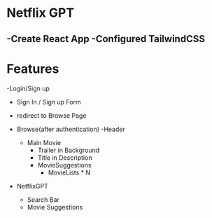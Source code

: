 # Netflix GPT

-Create React App
-Configured TailwindCSS
-


# Features
-Login/Sign up
  - Sign In / Sign up Form
  - redirect to Browse Page

- Browse(after authentication)
  -Header
  - Main Movie
    - Trailer in Background
    - Title in Description
    - MovieSuggestions
      - MovieLists * N

- NetflixGPT
  - Search Bar
  - Movie Suggestions

